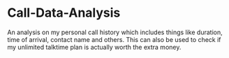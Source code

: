 # Call-Data-Analysis
An analysis on my personal call history which includes things like duration, time of arrival, contact name and others. This can also be used to check if my unlimited talktime plan is actually worth the extra money.
